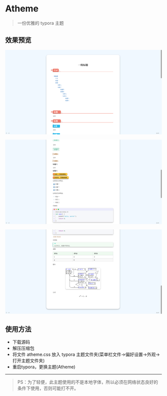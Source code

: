 # Atheme

> 一份优雅的 typora 主题

## 效果预览

![image-20231004183147767](./assets/image-20231004183147767.png)

![image-20231004183151948](./assets/image-20231004183151948.png)

![image-20231004183156064](./assets/image-20231004183156064.png)

## 使用方法

- 下载源码
- 解压压缩包
- 将文件 atheme.css 放入 typora 主题文件夹(菜单栏文件->偏好设置->外观->打开主题文件夹)
- 重启typora，更换主题(Atheme)

---

> PS：为了轻便，此主题使用的不是本地字体，所以必须在网络状态良好的条件下使用，否则可能打不开。
